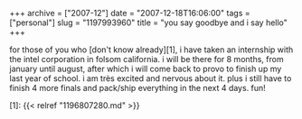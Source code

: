 +++
archive = ["2007-12"]
date = "2007-12-18T16:06:00"
tags = ["personal"]
slug = "1197993960"
title = "you say goodbye and i say hello"
+++

for those of you who [don't know already][1], i have taken an internship
with the intel corporation in folsom california. i will be there for
8 months, from january until august, after which i will come back to provo
to finish up my last year of school. i am très excited and nervous about
it. plus i still have to finish 4 more finals and pack/ship everything in
the next 4 days. fun!

[1]: {{< relref "1196807280.md" >}}

